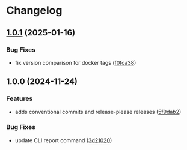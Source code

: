 # Changelog

## [1.0.1](https://github.com/xeel-dev/cli-docker-plugin/compare/v1.0.0...v1.0.1) (2025-01-16)


### Bug Fixes

* fix version comparison for docker tags ([f0fca38](https://github.com/xeel-dev/cli-docker-plugin/commit/f0fca38d20476ebed8c7d83e4e2ae1268115706a))

## 1.0.0 (2024-11-24)


### Features

* adds conventional commits and release-please releases ([5f9dab2](https://github.com/xeel-dev/cli-docker-plugin/commit/5f9dab2ed81da4ac1a8159c030ed56f9cb5d6b18))


### Bug Fixes

* update CLI report command ([3d21020](https://github.com/xeel-dev/cli-docker-plugin/commit/3d210205f5702d560697d60a4f721690df04930a))
